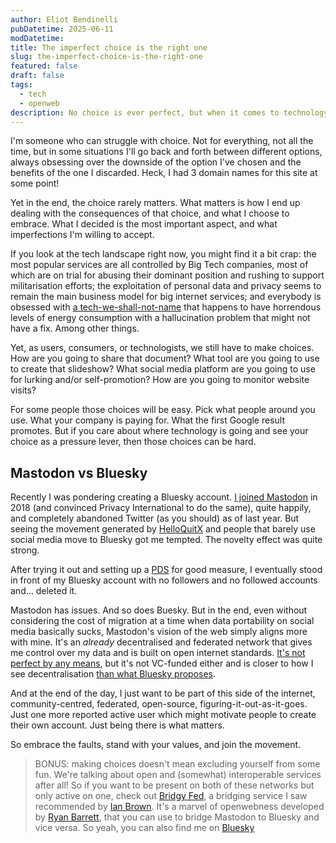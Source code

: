 ```yaml
---
author: Eliot Bendinelli
pubDatetime: 2025-06-11
modDatetime: 
title: The imperfect choice is the right one
slug: the-imperfect-choice-is-the-right-one
featured: false
draft: false
tags:
  - tech
  - openweb
description: No choice is ever perfect, but when it comes to technology, embracing the imperfections is what drives progress (or why I use Mastodon)
---
```

I'm someone who can struggle with choice. Not for everything, not all the time, but in some situations I'll go back and forth between different options, always obsessing over the downside of the option I've chosen and the benefits of the one I discarded. Heck, I had 3 domain names for this site at some point!

Yet in the end, the choice rarely matters. What matters is how I end up dealing with the consequences of that choice, and what I choose to embrace. What I decided is the most important aspect, and what imperfections I'm willing to accept. 

If you look at the tech landscape right now, you might find it a bit crap: the most popular services are all controlled by Big Tech companies, most of which are on trial for abusing their dominant position and rushing to support militarisation efforts; the exploitation of personal data and privacy seems to remain the main business model for big internet services; and everybody is obsessed with [a tech-we-shall-not-name](/posts/why-i-would-rather-push-against-ai) that happens to have horrendous levels of energy consumption with a hallucination problem that might not have a fix. Among other things.

Yet, as users, consumers, or technologists, we still have to make choices. How are you going to share that document? What tool are you going to use to create that slideshow? What social media platform are you going to use for lurking and/or self-promotion? How are you going to monitor website visits?

For some people those choices will be easy. Pick what people around you use. What your company is paying for. What the first Google result promotes. But if you care about where technology is going and see your choice as a pressure lever, then those choices can be hard.

## Mastodon vs Bluesky

Recently I was pondering creating a Bluesky account. [I joined Mastodon](https://mamot.fr/@bendineliot) in 2018 (and convinced Privacy International to do the same), quite happily, and completely abandoned Twitter (as you should) as of last year. But seeing the movement generated by [HelloQuitX](https://helloquittex.com/) and people that barely use social media move to Bluesky got me tempted. The novelty effect was quite strong.

After trying it out and setting up a [PDS](https://github.com/bluesky-social/pds) for good measure, I eventually stood in front of my Bluesky account with no followers and no followed accounts and... deleted it. 

Mastodon has issues. And so does Buesky. But in the end, even without considering the cost of migration at a time when data portability on social media basically sucks, Mastodon's vision of the web simply aligns more with mine. It's an *already* decentralised and federated network that gives me control over my data and is built on open internet standards. [It's not perfect by any means](https://2ality.com/2024/11/mastodon-weaknesses.html), but it's not VC-funded either and is closer to how I see decentralisation [than what Bluesky proposes](https://dustycloud.org/blog/how-decentralized-is-bluesky/).

And at the end of the day, I just want to be part of this side of the internet, community-centred, federated, open-source, figuring-it-out-as-it-goes. Just one more reported active user which might motivate people to create their own account. Just being there is what matters.

So embrace the faults, stand with your values, and join the movement.

> BONUS: making choices doesn't mean excluding yourself from some fun. We're talking about open and (somewhat) interoperable services after all! So if you want to be present on both of these networks but only active on one, check out [Bridgy Fed](https://fed.brid.gy/), a bridging service I saw recommended by [Ian Brown](https://www.ianbrown.tech/2024/10/09/mastodon-and-bluesky-show-interoperability-in-action/). It's a marvel of openwebness developed by [Ryan Barrett](https://snarfed.org/about), that you can use to bridge Mastodon to Bluesky and vice versa. So yeah, you can also find me on [Bluesky](https://bsky.app/profile/bendineliot.mamot.fr.ap.brid.gy)
